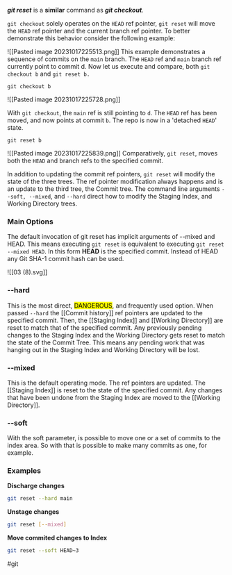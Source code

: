 ***git reset*** is a **similar** command as ***git checkout***.

`git checkout` solely operates on the `HEAD` ref pointer, `git reset` will move the `HEAD` ref pointer and the current branch ref pointer. To better demonstrate this behavior consider the following example:

![[Pasted image 20231017225513.png]]
This example demonstrates a sequence of commits on the `main` branch. The `HEAD` ref and `main` branch ref currently point to commit d. Now let us execute and compare, both `git checkout b` and `git reset b.`

`git checkout b`

![[Pasted image 20231017225728.png]]

With `git checkout`, the `main` ref is still pointing to `d`. The `HEAD` ref has been moved, and now points at commit `b`. The repo is now in a 'detached `HEAD`' state.

`git reset b`

![[Pasted image 20231017225839.png]]
Comparatively, `git reset`, moves both the `HEAD` and branch refs to the specified commit.

In addition to updating the commit ref pointers, `git reset` will modify the state of the three trees. The ref pointer modification always happens and is an update to the third tree, the Commit tree. The command line arguments `--soft, --mixed`, and `--hard` direct how to modify the Staging Index, and Working Directory trees.

### Main Options

The default invocation of git reset has implicit arguments of --mixed and HEAD. This means executing `git reset` is equivalent to executing `git reset --mixed HEAD`. In this form **HEAD** is the specified commit. Instead of HEAD any Git SHA-1 commit hash can be used.

![[03 (8).svg]]
### --hard

This is the most direct, <mark>DANGEROUS</mark>, and frequently used option. When passed `--hard` the [[Commit history]] ref pointers are updated to the specified commit. Then, the [[Staging Index]] and [[Working Directory]] are reset to match that of the specified commit. Any previously pending changes to the Staging Index and the Working Directory gets reset to match the state of the Commit Tree. This means any pending work that was hanging out in the Staging Index and Working Directory will be lost.

### --mixed

This is the default operating mode. The ref pointers are updated. The [[Staging Index]] is reset to the state of the specified commit. Any changes that have been undone from the Staging Index are moved to the [[Working Directory]].

### --soft

With the soft parameter, is possible to move one or a set of commits to the index area. So with that is possible to make many commits as one, for example.

### Examples

**Discharge changes**

```bash
git reset --hard main
```

**Unstage changes**

```bash
git reset [--mixed]
```

**Move commited changes to Index**

```bash
git reset --soft HEAD~3
```

#git 